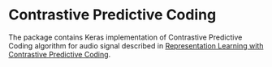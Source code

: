 # Contrastive Predictive Coding

The package contains Keras implementation of Contrastive Predictive Coding algorithm for audio signal described in [Representation Learning with Contrastive Predictive Coding](https://arxiv.org/abs/1807.03748).
  